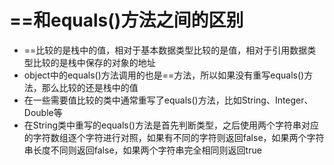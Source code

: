 # ==和equals()方法之间的区别
- ==比较的是栈中的值，相对于基本数据类型比较的是值，相对于引用数据类型比较的是栈中保存的对象的地址
- object中的equals()方法调用的也是==方法，所以如果没有重写equals()方法，那么比较的还是栈中的值
- 在一些需要值比较的类中通常重写了equals()方法，比如String、Integer、Double等
- 在String类中重写的equals()方法是首先判断类型，之后使用两个字符串对应的字符数组逐个字符进行对照，如果有不同的字符则返回false，如果两个字符串长度不同则返回false，如果两个字符串完全相同则返回true